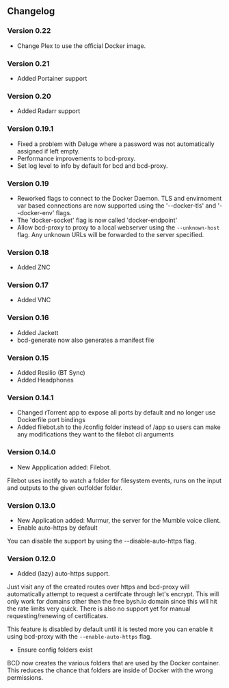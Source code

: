 ## Changelog

### Version 0.22

- Change Plex to use the official Docker image.

### Version 0.21

- Added Portainer support

### Version 0.20

- Added Radarr support

### Version 0.19.1

- Fixed a problem with Deluge where a password was not automatically assigned if left empty.
- Performance improvements to bcd-proxy.
- Set log level to info by default for bcd and bcd-proxy.

### Version 0.19

- Reworked flags to connect to the Docker Daemon. TLS and envirnoment var based connections are now supported using the '--docker-tls' and '--docker-env' flags.
- The 'docker-socket' flag is now called 'docker-endpoint'
- Allow bcd-proxy to proxy to a local webserver using the `--unknown-host` flag. Any unknown URLs will be forwarded to the server specified.

### Version 0.18

- Added ZNC

### Version 0.17

- Added VNC

### Version 0.16

- Added Jackett
- bcd-generate now also generates a manifest file

### Version 0.15

- Added Resilio (BT Sync)
- Added Headphones

### Version 0.14.1

- Changed rTorrent app to expose all ports by default and no longer use Dockerfile port bindings
- Added filebot.sh to the /config folder instead of /app so users can make any modifications they want to the filebot cli arguments

### Version 0.14.0

- New Appplication added: Filebot.

Filebot uses inotify to watch a folder for filesystem events, runs on the input and outputs to the given outfolder folder.

### Version 0.13.0

- New Application added: Murmur, the server for the Mumble voice client.
- Enable auto-https by default

You can disable the support by using the --disable-auto-https flag.

### Version 0.12.0

- Added (lazy) auto-https support.

Just visit any of the created routes over https and bcd-proxy will automatically attempt to request a certifcate through let's encrypt. This will only work for domains other then the free bysh.io domain since this will hit the rate limits very quick. There is also no support yet for manual requesting/renewing of certificates.

This feature is disabled by default until it is tested more you can enable it using bcd-proxy with the `--enable-auto-https` flag.

- Ensure config folders exist

BCD now creates the various folders that are used by the Docker container. This reduces the chance that folders are inside of Docker with the wrong permissions.
